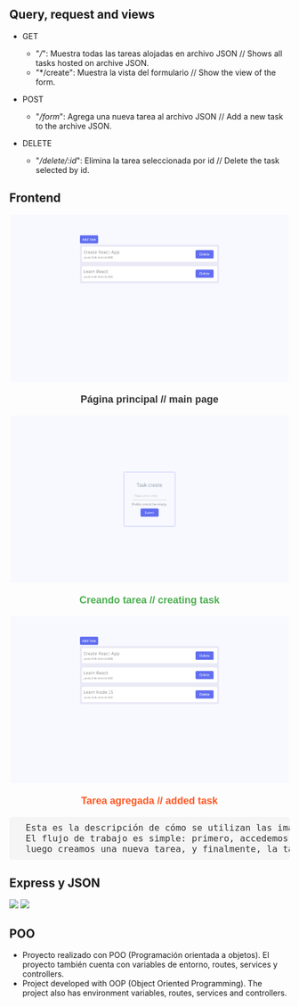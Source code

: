## Query, request and views

  + GET
    * "*/*": Muestra todas las tareas alojadas en archivo JSON // Shows all tasks hosted on archive JSON.
    * "*/create": Muestra la vista del formulario // Show the view of the form.
    
  + POST
    * "*/form*": Agrega una nueva tarea al archivo JSON // Add a new task to the archive JSON.
    
  + DELETE
    * "*/delete/:id*": Elimina la tarea seleccionada por id // Delete the task selected by id.


## Frontend

<div align="center">
  <img src="home.png" width="500" height="300" />
  <p style="font-size: 18px; font-family: 'Arial', sans-serif; color: #333; font-weight: bold;"> Página principal // main page </p>
</div>

<div align="center">
  <img src="create.png" width="500" height="300" />
  <p style="font-size: 18px; font-family: 'Arial', sans-serif; color: #4CAF50; font-weight: bold;">Creando tarea // creating task </p>
</div>

<div align="center">
  <img src="newtask.png" width="500" height="300" />
  <p style="font-size: 18px; font-family: 'Arial', sans-serif; color: #FF5722; font-weight: bold;"> Tarea agregada // added task </p>
</div>

<pre style="background-color: #f5f5f5; padding: 10px; border-radius: 5px; font-size: 16px; color: #333;">
  Esta es la descripción de cómo se utilizan las imágenes y cómo se crea una tarea en el sistema.
  El flujo de trabajo es simple: primero, accedemos a la página principal,
  luego creamos una nueva tarea, y finalmente, la tarea es agregada a la lista.
</pre>






## Express y JSON
 [<img src="https://adware-technologies.s3.amazonaws.com/uploads/technology/thumbnail/20/express-js.png" width=65px />]()
 [<img src="https://cdn-icons-png.flaticon.com/512/12419/12419185.png" width=65px />]()
 
## POO
* Proyecto realizado con POO (Programación orientada a objetos). El proyecto también cuenta con variables de entorno, routes, services y controllers.
* Project developed with OOP (Object Oriented Programming). The project also has environment variables, routes, services and controllers.  
